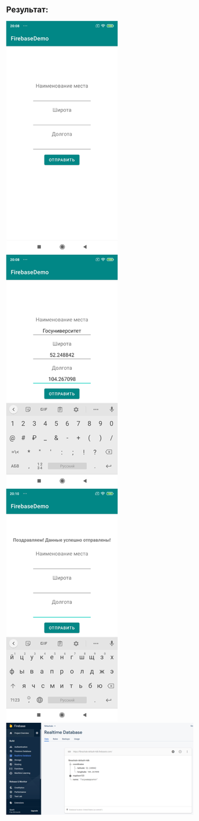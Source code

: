 ## Результат: ##
<img src="https://github.com/Dmitry-Serebrennikov/Mdev_episode_II/blob/master/FirebaseNachalo/2.jpg" width="300" />
<img src="https://github.com/Dmitry-Serebrennikov/Mdev_episode_II/blob/master/FirebaseNachalo/1.jpg" width="300" />
<img src="https://github.com/Dmitry-Serebrennikov/Mdev_episode_II/blob/master/FirebaseNachalo/3.jpg" width="300" />
<img src="https://github.com/Dmitry-Serebrennikov/Mdev_episode_II/blob/master/FirebaseNachalo/fb.png"/>

